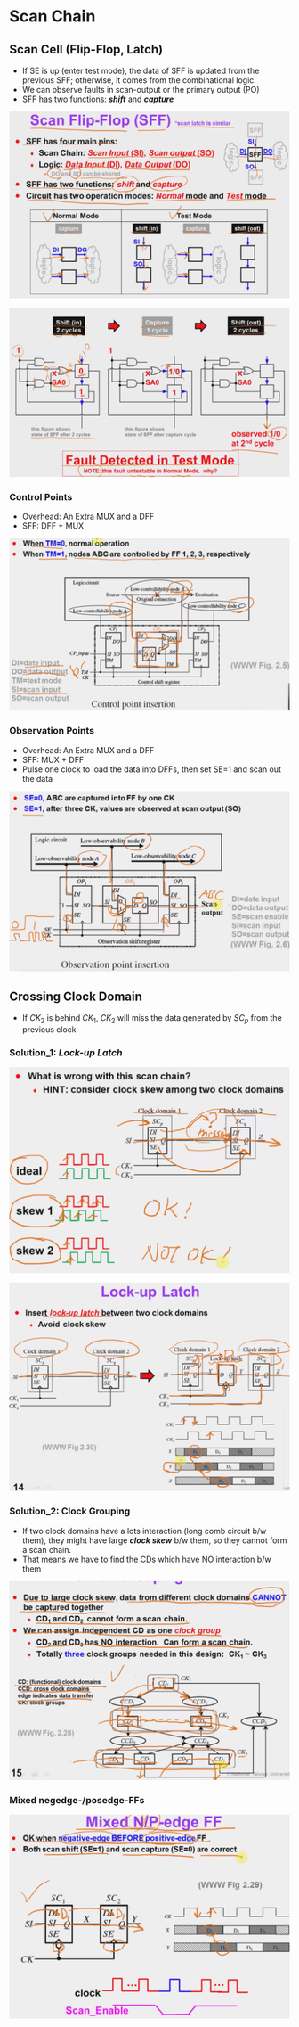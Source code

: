 # Scan Chain

## Scan Cell (Flip-Flop, Latch)

- If SE is up (enter test mode), the data of SFF is updated from the previous SFF; otherwise, it comes from the combinational logic.
- We can observe faults in scan-output or the primary output (PO)
- SFF has two functions: ***shift*** and ***capture***

![image.png](Scan%20Chain%201b7da2873a12808097ecfd7156f4976b/image.png)

![image.png](Scan%20Chain%201b7da2873a12808097ecfd7156f4976b/image%201.png)

### Control Points

- Overhead: An Extra MUX and a DFF
- SFF: DFF + MUX

![image.png](Scan%20Chain%201b7da2873a12808097ecfd7156f4976b/image%202.png)

### Observation Points

- Overhead: An Extra MUX and a DFF
- SFF: MUX + DFF
- Pulse one clock to load the data into DFFs, then set SE=1 and scan out the data

![image.png](Scan%20Chain%201b7da2873a12808097ecfd7156f4976b/image%203.png)

## Crossing Clock Domain

- If $CK_2$ is behind $CK_1$, $CK_2$ will miss the data generated by $SC_p$ from the previous clock

### Solution_1: ***Lock-up Latch***

![image.png](Scan%20Chain%201b7da2873a12808097ecfd7156f4976b/image%204.png)

![image.png](Scan%20Chain%201b7da2873a12808097ecfd7156f4976b/image%205.png)

### Solution_2: Clock Grouping

- If two clock domains have a lots interaction (long comb circuit b/w them), they might have large ***clock skew*** b/w them, so they cannot form a scan chain.
- That means we have to find the CDs which have NO interaction b/w them

![image.png](Scan%20Chain%201b7da2873a12808097ecfd7156f4976b/image%206.png)

### Mixed negedge-/posedge-FFs

![image.png](Scan%20Chain%201b7da2873a12808097ecfd7156f4976b/image%207.png)